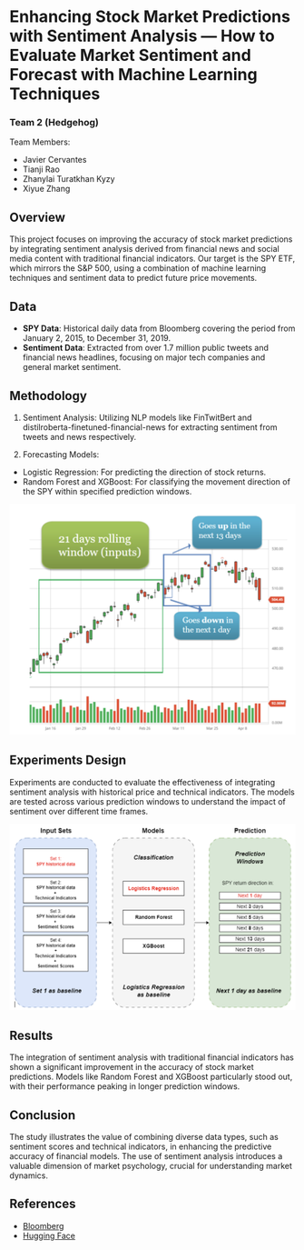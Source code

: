 # Enhancing Stock Market Predictions with Sentiment Analysis — How to Evaluate Market Sentiment and Forecast with Machine Learning Techniques

### Team 2 (Hedgehog)
Team Members:
- Javier Cervantes
- Tianji Rao
- Zhanylai Turatkhan Kyzy
- Xiyue Zhang

## Overview
This project focuses on improving the accuracy of stock market predictions by integrating sentiment analysis derived from financial news and social media content with traditional financial indicators. Our target is the SPY ETF, which mirrors the S&P 500, using a combination of machine learning techniques and sentiment data to predict future price movements.


## Data
- **SPY Data**: Historical daily data from Bloomberg covering the period from January 2, 2015, to December 31, 2019.
- **Sentiment Data**: Extracted from over 1.7 million public tweets and financial news headlines, focusing on major tech companies and general market sentiment.

## Methodology
1. Sentiment Analysis: Utilizing NLP models like FinTwitBert and distilroberta-finetuned-financial-news for extracting sentiment from tweets and news respectively.

2. Forecasting Models:
- Logistic Regression: For predicting the direction of stock returns.
- Random Forest and XGBoost: For classifying the movement direction of the SPY within specified prediction windows.

![Rolling window](static/Scheme.png)

## Experiments Design
Experiments are conducted to evaluate the effectiveness of integrating sentiment analysis with historical price and technical indicators. The models are tested across various prediction windows to understand the impact of sentiment over different time frames.

![Experiments](static/Experiment.png)

## Results
The integration of sentiment analysis with traditional financial indicators has shown a significant improvement in the accuracy of stock market predictions. Models like Random Forest and XGBoost particularly stood out, with their performance peaking in longer prediction windows.

## Conclusion
The study illustrates the value of combining diverse data types, such as sentiment scores and technical indicators, in enhancing the predictive accuracy of financial models. The use of sentiment analysis introduces a valuable dimension of market psychology, crucial for understanding market dynamics.

## References
- [Bloomberg](https://www.bloomberg.com/)
- [Hugging Face](https://huggingface.co/)